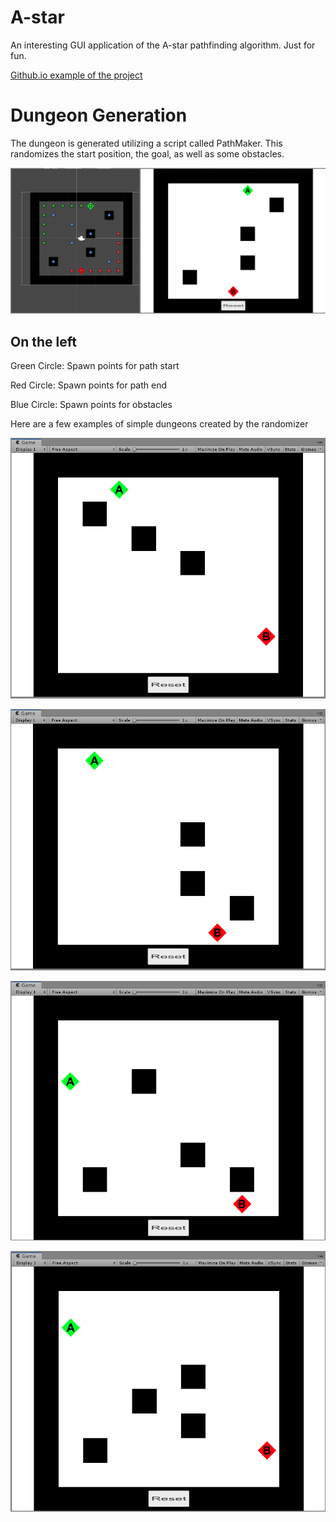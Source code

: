 # A-star
An interesting GUI application of the A-star pathfinding algorithm. Just for fun.

[Github.io example of the project](https://pigghead.github.io/A-star/)

# Dungeon Generation
The dungeon is generated utilizing a script called PathMaker. This randomizes the start position, the goal, as well as some obstacles. 

![Screen-Example-1](https://github.com/pigghead/A-star/blob/main/screen-caps/Cap-1.PNG)

## On the left
Green Circle: Spawn points for path start

Red Circle: Spawn points for path end

Blue Circle: Spawn points for obstacles

Here are a few examples of simple dungeons created by the randomizer

![Dungeon-Example-1](https://github.com/pigghead/A-star/blob/main/screen-caps/EXAMPLE_Cap1.PNG)

![Dungeon-Example-2](https://github.com/pigghead/A-star/blob/main/screen-caps/EXAMPLE_Cap2.PNG)

![Dungeon-Example-3](https://github.com/pigghead/A-star/blob/main/screen-caps/EXAMPLE_Cap3.PNG)

![Dungeon-Example-4](https://github.com/pigghead/A-star/blob/main/screen-caps/EXAMPLE_Cap4.PNG)
